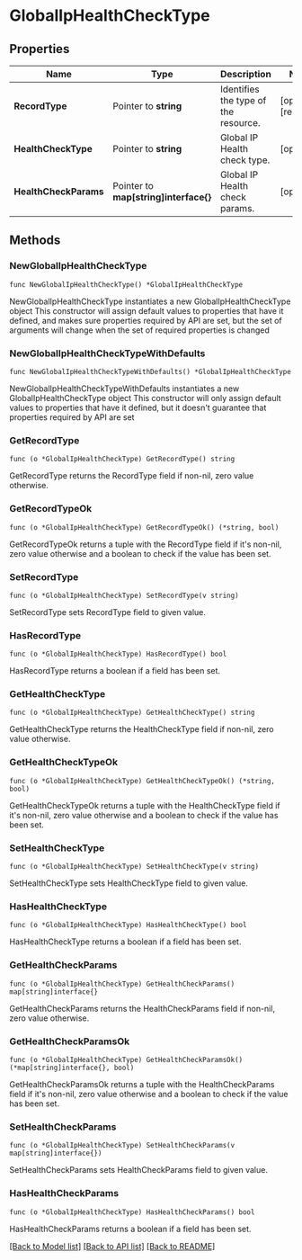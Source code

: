# GlobalIpHealthCheckType

## Properties

Name | Type | Description | Notes
------------ | ------------- | ------------- | -------------
**RecordType** | Pointer to **string** | Identifies the type of the resource. | [optional] [readonly] 
**HealthCheckType** | Pointer to **string** | Global IP Health check type. | [optional] 
**HealthCheckParams** | Pointer to **map[string]interface{}** | Global IP Health check params. | [optional] 

## Methods

### NewGlobalIpHealthCheckType

`func NewGlobalIpHealthCheckType() *GlobalIpHealthCheckType`

NewGlobalIpHealthCheckType instantiates a new GlobalIpHealthCheckType object
This constructor will assign default values to properties that have it defined,
and makes sure properties required by API are set, but the set of arguments
will change when the set of required properties is changed

### NewGlobalIpHealthCheckTypeWithDefaults

`func NewGlobalIpHealthCheckTypeWithDefaults() *GlobalIpHealthCheckType`

NewGlobalIpHealthCheckTypeWithDefaults instantiates a new GlobalIpHealthCheckType object
This constructor will only assign default values to properties that have it defined,
but it doesn't guarantee that properties required by API are set

### GetRecordType

`func (o *GlobalIpHealthCheckType) GetRecordType() string`

GetRecordType returns the RecordType field if non-nil, zero value otherwise.

### GetRecordTypeOk

`func (o *GlobalIpHealthCheckType) GetRecordTypeOk() (*string, bool)`

GetRecordTypeOk returns a tuple with the RecordType field if it's non-nil, zero value otherwise
and a boolean to check if the value has been set.

### SetRecordType

`func (o *GlobalIpHealthCheckType) SetRecordType(v string)`

SetRecordType sets RecordType field to given value.

### HasRecordType

`func (o *GlobalIpHealthCheckType) HasRecordType() bool`

HasRecordType returns a boolean if a field has been set.

### GetHealthCheckType

`func (o *GlobalIpHealthCheckType) GetHealthCheckType() string`

GetHealthCheckType returns the HealthCheckType field if non-nil, zero value otherwise.

### GetHealthCheckTypeOk

`func (o *GlobalIpHealthCheckType) GetHealthCheckTypeOk() (*string, bool)`

GetHealthCheckTypeOk returns a tuple with the HealthCheckType field if it's non-nil, zero value otherwise
and a boolean to check if the value has been set.

### SetHealthCheckType

`func (o *GlobalIpHealthCheckType) SetHealthCheckType(v string)`

SetHealthCheckType sets HealthCheckType field to given value.

### HasHealthCheckType

`func (o *GlobalIpHealthCheckType) HasHealthCheckType() bool`

HasHealthCheckType returns a boolean if a field has been set.

### GetHealthCheckParams

`func (o *GlobalIpHealthCheckType) GetHealthCheckParams() map[string]interface{}`

GetHealthCheckParams returns the HealthCheckParams field if non-nil, zero value otherwise.

### GetHealthCheckParamsOk

`func (o *GlobalIpHealthCheckType) GetHealthCheckParamsOk() (*map[string]interface{}, bool)`

GetHealthCheckParamsOk returns a tuple with the HealthCheckParams field if it's non-nil, zero value otherwise
and a boolean to check if the value has been set.

### SetHealthCheckParams

`func (o *GlobalIpHealthCheckType) SetHealthCheckParams(v map[string]interface{})`

SetHealthCheckParams sets HealthCheckParams field to given value.

### HasHealthCheckParams

`func (o *GlobalIpHealthCheckType) HasHealthCheckParams() bool`

HasHealthCheckParams returns a boolean if a field has been set.


[[Back to Model list]](../README.md#documentation-for-models) [[Back to API list]](../README.md#documentation-for-api-endpoints) [[Back to README]](../README.md)


